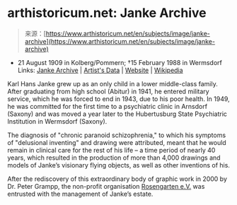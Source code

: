 <!--yml
category: 未分类
date: 2024-05-27 14:23:35
-->

# arthistoricum.net: Janke Archive

> 来源：[https://www.arthistoricum.net/en/subjects/image/janke-archive](https://www.arthistoricum.net/en/subjects/image/janke-archive)

* 21 August 1909 in Kolberg/Pommern; †15 February 1988 in Wermsdorf
Links: [Janke Archive](http://www.deutschefotothek.de/db/apsisa.dll/ete?action=queryGallery&index=personen_koerpers&desc=%22Janke,%20Karl%20Hans%22 "Janke-Archiv in der Deutschen Fotothek") | [Artist's Data](http://www.deutschefotothek.de/kue70062529.html "Künstlernachweis in ConArt") | [Website](http://www.karl-hans-janke.de/ "Karl Hans Janke") | [Wikipedia](http://de.wikipedia.org/wiki/Karl_Hans_Janke "Wikipedia Artikel zum Thema")

Karl Hans Janke grew up as an only child in a lower middle-class family. After graduating from high school (Abitur) in 1941, he entered military service, which he was forced to end in 1943, due to his poor health.
In 1949, he was committed for the first time to a psychiatric clinic in Arnsdorf (Saxony) and was moved a year later to the Hubertusburg State Psychiatric Institution in Wermsdorf (Saxony).

The diagnosis of "chronic paranoid schizophrenia," to which his symptoms of "delusional inventing" and drawing were attributed, meant that he would remain in clinical care for the rest of his life – a time period of nearly 40 years, which resulted in the production of more than 4,000 drawings and models of Janke’s visionary flying objects, as well as other inventions of his.

After the rediscovery of this extraordinary body of graphic work in 2000 by Dr. Peter Grampp, the non-profit organisation [Rosengarten e.V.](http://www.rosengarten-ev.de/ "Zur Homepage des Vereins") was entrusted with the management of Janke’s estate.